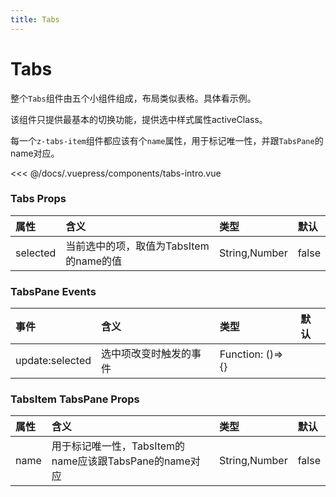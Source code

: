 ```yaml
---
title: Tabs
---
```


# Tabs

整个`Tabs`组件由五个小组件组成，布局类似表格。具体看示例。

该组件只提供最基本的切换功能，提供选中样式属性activeClass。

每一个`z-tabs-item`组件都应该有个`name`属性，用于标记唯一性，并跟`TabsPane`的name对应。

<ClientOnly>
<tabs-intro></tabs-intro>
</ClientOnly>

<<< @/docs/.vuepress/components/tabs-intro.vue


### Tabs Props
|属性|含义|类型|默认
|:-|:-|:-|:-|
|selected|当前选中的项，取值为TabsItem的name的值|String,Number|false|

### TabsPane Events
|事件|含义|类型|默认
|:-|:-|:-|:-|
|update:selected|选中项改变时触发的事件|Function: ()=>{}||

### TabsItem TabsPane Props
|属性|含义|类型|默认
|:-|:-|:-|:-|
|name|用于标记唯一性，TabsItem的name应该跟TabsPane的name对应|String,Number|false|
